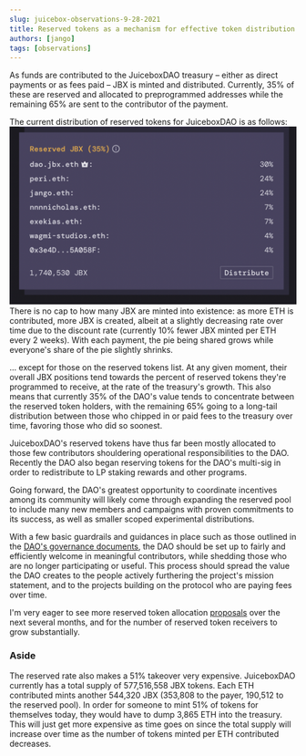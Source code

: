 ```yaml
---
slug: juicebox-observations-9-28-2021
title: Reserved tokens as a mechanism for effective token distribution
authors: [jango]
tags: [observations]
---
```


As funds are contributed to the JuiceboxDAO treasury – either as direct payments or as fees paid – JBX is minted and distributed. Currently, 35% of these are reserved and allocated to preprogrammed addresses while the remaining 65% are sent to the contributor of the payment.

The current distribution of reserved tokens for JuiceboxDAO is as follows:
![](image-5.png)
There is no cap to how many JBX are minted into existence: as more ETH is contributed, more JBX is created, albeit at a slightly decreasing rate over time due to the discount rate (currently 10% fewer JBX minted per ETH every 2 weeks). With each payment, the pie being shared grows while everyone's share of the pie slightly shrinks.

... except for those on the reserved tokens list. At any given moment, their overall JBX positions tend towards the percent of reserved tokens they're programmed to receive, at the rate of the treasury's growth. This also means that currently 35% of the DAO's value tends to concentrate between the reserved token holders, with the remaining 65% going to a long-tail distribution between those who chipped in or paid fees to the treasury over time, favoring those who did so soonest.

JuiceboxDAO's reserved tokens have thus far been mostly allocated to those few contributors shouldering operational responsibilities to the DAO. Recently the DAO also began reserving tokens for the DAO's multi-sig in order to redistribute to LP staking rewards and other programs.

Going forward, the DAO's greatest opportunity to coordinate incentives among its community will likely come through expanding the reserved pool to include many new members and campaigns with proven commitments to its success, as well as smaller scoped experimental distributions.

With a few basic guardrails and guidances in place such as those outlined in the [DAO's governance documents](https://juiceboxdao.notion.site/Governance-f0ff06c503914500acb9bd646cc4ed65), the DAO should be set up to fairly and efficiently welcome in meaningful contributors, while shedding those who are no longer participating or useful. This process should spread the value the DAO creates to the people actively furthering the project's mission statement, and to the projects building on the protocol who are paying fees over time.

I'm very eager to see more reserved token allocation [proposals](https://juiceboxdao.notion.site/Governance-f0ff06c503914500acb9bd646cc4ed65) over the next several months, and for the number of reserved token receivers to grow substantially.

### Aside

The reserved rate also makes a 51% takeover very expensive. JuiceboxDAO currently has a total supply of 577,516,558 JBX tokens. Each ETH contributed mints another 544,320 JBX (353,808 to the payer, 190,512 to the reserved pool). In order for someone to mint 51% of tokens for themselves today, they would have to dump 3,865 ETH into the treasury. This will just get more expensive as time goes on since the total supply will increase over time as the number of tokens minted per ETH contributed decreases.
